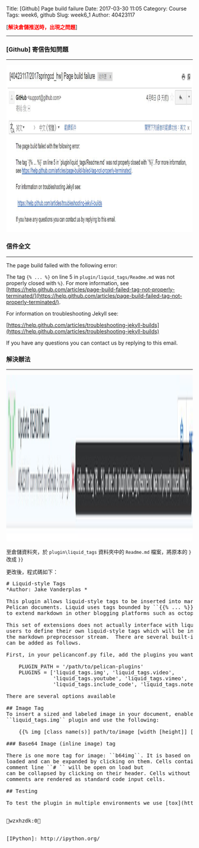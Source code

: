 Title: [Github] Page build failure
Date: 2017-03-30 11:05
Category: Course
Tags: week6, github
Slug: week6_1
Author: 40423117

[<b><font color="#FF0000">解決倉儲推送時，出現之問題</font></b>]

<!-- PELICAN_END_SUMMARY -->

<hr/>

### [Github] 寄信告知問題
<hr/>

<img src="./../data/w6/Page_1.JPG" height="450px">

### 信件全文
<hr/>

The page build failed with the following error:

The tag `{% ... %}` on line 5 in `plugin/liquid_tags/Readme.md` was not properly closed with `%}`. For more information, see [https://help.github.com/articles/page-build-failed-tag-not-properly-terminated/](https://help.github.com/articles/page-build-failed-tag-not-properly-terminated/).

For information on troubleshooting Jekyll see:

  [https://help.github.com/articles/troubleshooting-jekyll-builds](https://help.github.com/articles/troubleshooting-jekyll-builds)

If you have any questions you can contact us by replying to this email.

### 解決辦法
<hr/>

<img src="./../data/w6/Page_2.JPG" height="450px">

至倉儲資料夾，於  `plugin\liquid_tags` 資料夾中的  `Readme.md`  檔案，將原本的 `}` 改成 `}}` 

更改後，程式碼如下：

<pre class="brush: python">
# Liquid-style Tags
*Author: Jake Vanderplas <jakevdp@cs.washington.edu>*
 
This plugin allows liquid-style tags to be inserted into markdown within
Pelican documents. Liquid uses tags bounded by ``{{% ... %}}``, and is used
to extend markdown in other blogging platforms such as octopress.
 
This set of extensions does not actually interface with liquid, but allows
users to define their own liquid-style tags which will be inserted into
the markdown preprocessor stream.  There are several built-in tags, which
can be added as follows.
 
First, in your pelicanconf.py file, add the plugins you want to  use:
 
    PLUGIN_PATH = '/path/to/pelican-plugins'
    PLUGINS = ['liquid_tags.img', 'liquid_tags.video',
               'liquid_tags.youtube', 'liquid_tags.vimeo',
               'liquid_tags.include_code', 'liquid_tags.notebook']
 
There are several options available
 
## Image Tag
To insert a sized and labeled image in your document, enable the
``liquid_tags.img`` plugin and use the following:
 
    {{% img [class name(s)] path/to/image [width [height]] [title text | "title text" ["alt text"]] %}}
 
### Base64 Image (inline image) tag
 
There is one more tag for image: ``b64img``. It is based on ``img`` tag, but instead of inserting link on image it acutally reads image and inserts it as base64 text into ``<img src=`` attribute.
 
To use it:
 
1. Enable ``liquid_tags.b64img``
1. Insert tag as you'd insert image one: ``{{% b64img [class name(s)] path/to/image [width [height]] [title text | "title text" ["alt text"]] %}}``
 
Images are read on compilation phase so you can use any local path (just be sure that image will remain there on next compilation)
 
## Instagram Tag
To insert a sized and labeled Instagram image in your document by its shortcode (such as ``pFI0CAIZna``), enable the ``liquid_tags.gram`` plugin and use the following:
 
    {{% gram shortcode [size] [width] [class name(s)] [title text | "title text" ["alt text"]] %}}
 
You can specify a size with `t`, `m`, or `l`.
 
## Flickr Tag
To insert a Flickr image to a post, follow these steps:
 
1. Enable ``liquid_tags.flickr``
2. [Get an API key from Flickr](https://www.flickr.com/services/apps/create/apply)
3. Add FLICKR_API_KEY to your config
4. Add this to your document:
 
    ``{{% flickr image_id [small|medium|large] ["alt text"|'alt text'] %}}``
 
## Giphy Tag
To insert a gif from Giphy in your document by its id (such as ``aMSJFS6oFX0fC``), enable the ``liquid_tags.giphy`` plugin and use the following:
 
    {{% giphy gif_id ["alt text"|'alt text'] %}}
 
IMPORTANT: You have to request a production API key from giphy [here](https://api.giphy.com/submit).
For the first runs you could also use the public beta key you can get [here](https://github.com/giphy/GiphyAPI).
 
## Soundcloud Tag
To insert a Soundcloud Widget to a post, follow these steps:
 
1. Enable ``liquid_tags.soundcloud``
2. Add this to your document:
 
    ``{{% soundcloud track_url %}}``
 
## Youtube Tag
To insert youtube video into a post, enable the
``liquid_tags.youtube`` plugin, and add to your document:
 
    {{% youtube youtube_id [width] [height] %}}
 
The width and height are in pixels, and can be optionally specified.  If they
are not, then the dimensions will be 640 (wide) by 390 (tall).
 
If you're experiencing issues with code generating (i.e. missing closing tags), add `SUMMARY_MAX_LENGTH = None` to your config.
 
## Vimeo Tag
To insert a Vimeo video into a post, enable the
``liquid_tags.vimeo`` plugin, and add to your document:
 
    {{% vimeo vimeo_id [width] [height] %}}
 
The width and height are in pixels, and can be optionally specified.  If they
are not, then the dimensions will be 640 (wide) by 390 (tall).
 
If you're experiencing issues with code generating (i.e. missing closing tags), add `SUMMARY_MAX_LENGTH = None` to your config.
 
## Video Tag
To insert flash/HTML5-friendly video into a post, enable the
``liquid_tags.video`` plugin, and add to your document:
 
    {{% video /url/to/video.mp4 [width] [height] [/path/to/poster.png] %}}
 
The width and height are in pixels, and can be optionally specified.  If they
are not, then the original video size will be used.  The poster is an image
which is used as a preview of the video.
 
To use a video from file, make sure it's in a static directory and put in
the appropriate url.
 
## Audio Tag
To insert HTML5 audio into a post, enable the ``liquid_tags.audio`` plugin,
and add to your document:
 
    {{% audio url/to/audio [url/to/audio] [url/to/audio] %}}
 
Up to 3 audio urls are possible. So you can add different versions of
the audio file you want to post because not every browser support every
file format.
 
To use a audio from file, make sure it's in a static directory and put in
the appropriate url.
 
## Include Code
To include code from a file in your document with a link to the original
file, enable the ``liquid_tags.include_code`` plugin, and add to your
document:
 
    {{% include_code /path/to/code.py [lang:python] [lines:X-Y] [:hidefilename:] [title] %}}
 
All arguments are optional but their order must be kept. `:hidefilename:` is
only allowed if a title is also given.
 
    {{% include_code /path/to/code.py lines:1-10 :hidefilename: Test Example %}}
 
This example will show the first 10 lines of the file while hiding the actual
filename.
 
The script must be in the ``code`` subdirectory of your content folder:
this default location can be changed by specifying
 
    CODE_DIR = 'code'
 
within your configuration file. Additionally, in order for the resulting
hyperlink to work, this directory must be listed under the STATIC_PATHS
setting, e.g.:
 
    STATIC_PATHS = ['images', 'code']
 
## IPython notebooks
 
To insert an [IPython][] notebook into your post, enable the
``liquid_tags.notebook`` plugin and add to your document:
 
    {{% notebook filename.ipynb %}}
 
The file should be specified relative to the ``notebooks`` subdirectory of the
content directory.  Optionally, this subdirectory can be specified in the
config file:
 
    NOTEBOOK_DIR = 'notebooks'
 
Because the conversion and rendering of notebooks is rather involved, there
are a few extra steps required for this plugin:
 
- First, you will need to install IPython:
 
      pip install ipython==2.4.1
 
- After typing "make html" when using the notebook tag, a file called
  ``_nb_header.html`` will be produced in the main directory.  The content
  of the file should be included in the header of the theme.  An easy way
  to accomplish this is to add the following lines within the header template
  of the theme you use:
 
      {{% if EXTRA_HEADER %}}
      {{ EXTRA_HEADER }}
      {{% endif %}}
 
  and in your configuration file, include the line:
 
      EXTRA_HEADER = open('_nb_header.html').read().decode('utf-8')
 
  this will insert the proper css formatting into your document.
 
### Optional Arguments for Notebook Tags
 
The notebook tag also has two optional arguments: ``cells`` and ``language``.
 
- You can specify a slice of cells to include:
 
  ``{{% notebook filename.ipynb cells[2:8] %}}``
 
- You can also specify the name of a language which Pygments should use for
  highlighting code cells. A list of the short names for languages that Pygments
  will highlight can be found [here](http://www.pygments.org/docs/lexers/).
 
  ``{{% notebook filename.ipynb language[julia] %}}``
 
  This may be helpful for those using [IJulia](https://github.com/JuliaLang/IJulia.jl)
  or notebooks in any other language, especially as the IPython project [broadens its
  scope](https://github.com/ipython/ipython/wiki/Roadmap:-IPython) of [language
  compatibility](http://jupyter.org/). By default, the language for highlighting
  will be ``ipython``.
 
- These options can be used separately, together, or not at all. However,
  if both tags are used then ``cells`` must come before ``language``:
 
  ``{{% notebook filename.ipynb cells[2:8] language[julia] %}}``
 
### Collapsible Code in IPython Notebooks
 
The plugin also enables collapsible code input boxes. For this to work
you first need to copy the file ``pelicanhtml_3.tpl`` (for IPython
3.x, ``pelicanhtml_2.tpl`` (for IPython 2.x)...) to the top level of your
Pelican blog. Notebook input cells containing the comment line ``#
<!-- collapse=True -->`` will be collapsed when the html page is
loaded and can be expanded by clicking on them. Cells containing the
comment line ``# <!-- collapse=False -->`` will be open on load but
can be collapsed by clicking on their header. Cells without collapse
comments are rendered as standard code input cells.
 
## Testing
 
To test the plugin in multiple environments we use [tox](http://tox.readthedocs.org/en/latest/), to run the entire test suite, just type:
 
 
wzxhzdk:0
 
 
[IPython]: http://ipython.org/
</pre>
